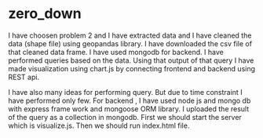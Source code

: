 # zero_down
I have choosen problem 2 and I have extracted data and I have cleaned the data (shape file) using geopandas library.
I have downloaded the csv file of that cleaned data frame.
I have used mongodb for backend.
I have performed queries based on the data.
Using that output of that query I have made visualization using chart.js by connecting frontend and backend using REST api.

I have also many ideas for performing query.
But due to time constraint I have performed only few.
For backend , I have used node js and mongo db with express frame work and mongoose ORM library.
 I uploaded the result of the query as a collection in mongodb. 
First we should start the server which is visualize.js. Then we should run index.html file.

